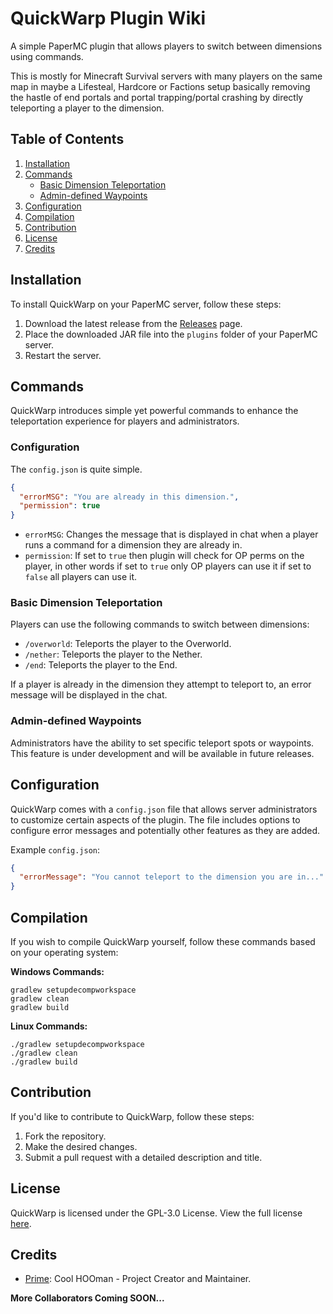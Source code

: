 # QuickWarp Plugin Wiki

A simple PaperMC plugin that allows players to switch between dimensions using commands.

This is mostly for Minecraft Survival servers with many players on the same map in maybe a Lifesteal, Hardcore or Factions setup basically removing the hastle of end portals and portal trapping/portal crashing by directly teleporting a player to the dimension.

## Table of Contents
1. [Installation](#installation)
2. [Commands](#commands)
    - [Basic Dimension Teleportation](#basic-dimension-teleportation)
    - [Admin-defined Waypoints](#admin-defined-waypoints)
3. [Configuration](#configuration)
4. [Compilation](#compilation)
5. [Contribution](#contribution)
6. [License](#license)
7. [Credits](#credits)

## Installation
To install QuickWarp on your PaperMC server, follow these steps:

1. Download the latest release from the [Releases](https://github.com/YourUsername/QuickWarp/releases) page.
2. Place the downloaded JAR file into the `plugins` folder of your PaperMC server.
3. Restart the server.

## Commands
QuickWarp introduces simple yet powerful commands to enhance the teleportation experience for players and administrators.

### Configuration
The `config.json` is quite simple.
```json
{
  "errorMSG": "You are already in this dimension.",
  "permission": true
}
```
- `errorMSG`: Changes the message that is displayed in chat when a player runs a command for a dimension they are already in.
- `permission`: If set to `true` then plugin will check for OP perms on the player, in other words if set to `true` only OP players can use it if set to `false` all players can use it.

### Basic Dimension Teleportation
Players can use the following commands to switch between dimensions:

- `/overworld`: Teleports the player to the Overworld.
- `/nether`: Teleports the player to the Nether.
- `/end`: Teleports the player to the End.

If a player is already in the dimension they attempt to teleport to, an error message will be displayed in the chat.

### Admin-defined Waypoints
Administrators have the ability to set specific teleport spots or waypoints. This feature is under development and will be available in future releases.

## Configuration
QuickWarp comes with a `config.json` file that allows server administrators to customize certain aspects of the plugin. The file includes options to configure error messages and potentially other features as they are added.

Example `config.json`:
```json
{
  "errorMessage": "You cannot teleport to the dimension you are in..."
}
```

## Compilation
If you wish to compile QuickWarp yourself, follow these commands based on your operating system:

**Windows Commands:**
```batch
gradlew setupdecompworkspace
gradlew clean
gradlew build
```

**Linux Commands:**
```shell
./gradlew setupdecompworkspace
./gradlew clean
./gradlew build
```

## Contribution
If you'd like to contribute to QuickWarp, follow these steps:

1. Fork the repository.
2. Make the desired changes.
3. Submit a pull request with a detailed description and title.

## License
QuickWarp is licensed under the GPL-3.0 License. View the full license [here](LICENSE).

## Credits
- [Prime](https://github.com/PrimeTDMomega/): Cool HOOman - Project Creator and Maintainer.

**More Collaborators Coming SOON...**